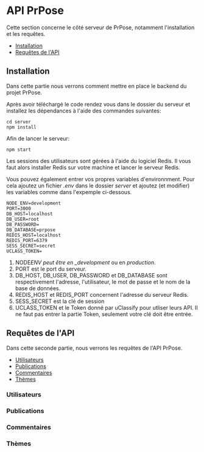 # API PrPose

Cette section concerne le côté serveur de PrPose, notamment l'installation et les requêtes.

- [Installation](#installation)
- [Requêtes de l'API](#Requêtes-de-l'API)

## Installation

Dans cette partie nous verrons comment mettre en place le backend du projet PrPose.

Après avoir téléchargé le code rendez vous dans le dossier du serveur et installez les dépendances à l'aide des commandes suivantes:

    cd server
    npm install

Afin de lancer le serveur:

    npm start

Les sessions des utilisateurs sont gérées à l'aide du logiciel Redis. Il vous faut alors installer Redis sur votre machine et lancer le serveur Redis.

Vous pouvez également entrer vos propres variables d'environnment. Pour cela ajoutez un fichier _.env_ dans le dossier _server_ et ajoutez (et modifier) les variables comme dans l'expemple ci-dessous.

    NODE_ENV=development
    PORT=3000
    DB_HOST=localhost
    DB_USER=root
    DB_PASSWORD=
    DB_DATABASE=prpose
    REDIS_HOST=localhost
    REDIS_PORT=6379
    SESS_SECRET=secret
    UCLASS_TOKEN=

1. NODE*ENV peut être en \_development* ou en _production_.
2. PORT est le port du serveur.
3. DB_HOST, DB_USER, DB_PASSWORD et DB_DATABASE sont respectivement l'adresse, l'utilisateur, le mot de passe et le nom de la base de données.
4. REDIS_HOST et REDIS_PORT concernent l'adresse du serveur Redis.
5. SESS_SECRET est la clé de session
6. UCLASS_TOKEN et le Token donné par uClassify pour utliser leurs API. Il ne faut pas entrer la partie Token, seulement votre clé doit être entrée.

## Requêtes de l'API

Dans cette seconde partie, nous verrons les requêtes de l'API PrPose.

- [Utilisateurs](#Utilisateurs)
- [Publications](#Publications)
- [Commentaires](#Commentaires)
- [Thèmes](#Thèmes)

### Utilisateurs

### Publications

### Commentaires

### Thèmes
